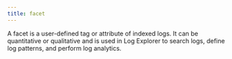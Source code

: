 ```yaml
---
title: facet
---
```

A facet is a user-defined tag or attribute of indexed logs. It can be quantitative or qualitative and is used in Log Explorer to search logs, define log patterns, and perform log analytics.